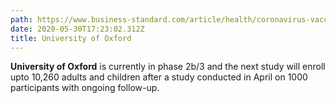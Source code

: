 ```yaml
---
path: https://www.business-standard.com/article/health/coronavirus-vaccine-update-covid-19-vaccine-current-status-from-patanjali-to-moderna-china-oxford-gilead-more-120052800157_1.html
date: 2020-05-30T17:23:02.312Z
title: University of Oxford
---
```

**University of Oxford** is currently in phase 2b/3 and the next study will enroll upto 10,260 adults and children after a study conducted in April on 1000 participants with ongoing follow-up.